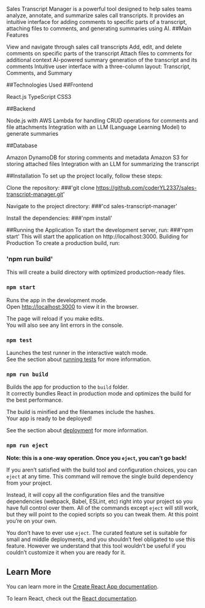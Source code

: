 Sales Transcript Manager is a powerful tool designed to help sales teams analyze, annotate, and summarize sales call transcripts. It provides an intuitive interface for adding comments to specific parts of a transcript, attaching files to comments, and generating summaries using AI.
##Main Features

View and navigate through sales call transcripts
Add, edit, and delete comments on specific parts of the transcript
Attach files to comments for additional context
AI-powered summary generation of the transcript and its comments
Intuitive user interface with a three-column layout: Transcript, Comments, and Summary

##Technologies Used
##Frontend

React.js
TypeScript
CSS3

##Backend

Node.js with AWS Lambda for handling CRUD operations for comments and file attachments
Integration with an LLM (Language Learning Model) to generate summaries

##Database

Amazon DynamoDB for storing comments and metadata
Amazon S3 for storing attached files
Integration with an LLM for summarizing the transcript

##Installation
To set up the project locally, follow these steps:

Clone the repository:
###'git clone https://github.com/coderYL2337/sales-transcript-manager.git'

Navigate to the project directory:
###'cd sales-transcript-manager'

Install the dependencies:
###'npm install'


##Running the Application
To start the development server, run:
###'npm start'
This will start the application on http://localhost:3000.
Building for Production
To create a production build, run:
### 'npm run build'
This will create a build directory with optimized production-ready files.
### `npm start`

Runs the app in the development mode.\
Open [http://localhost:3000](http://localhost:3000) to view it in the browser.

The page will reload if you make edits.\
You will also see any lint errors in the console.

### `npm test`

Launches the test runner in the interactive watch mode.\
See the section about [running tests](https://facebook.github.io/create-react-app/docs/running-tests) for more information.

### `npm run build`

Builds the app for production to the `build` folder.\
It correctly bundles React in production mode and optimizes the build for the best performance.

The build is minified and the filenames include the hashes.\
Your app is ready to be deployed!

See the section about [deployment](https://facebook.github.io/create-react-app/docs/deployment) for more information.

### `npm run eject`

**Note: this is a one-way operation. Once you `eject`, you can’t go back!**

If you aren’t satisfied with the build tool and configuration choices, you can `eject` at any time. This command will remove the single build dependency from your project.

Instead, it will copy all the configuration files and the transitive dependencies (webpack, Babel, ESLint, etc) right into your project so you have full control over them. All of the commands except `eject` will still work, but they will point to the copied scripts so you can tweak them. At this point you’re on your own.

You don’t have to ever use `eject`. The curated feature set is suitable for small and middle deployments, and you shouldn’t feel obligated to use this feature. However we understand that this tool wouldn’t be useful if you couldn’t customize it when you are ready for it.

## Learn More

You can learn more in the [Create React App documentation](https://facebook.github.io/create-react-app/docs/getting-started).

To learn React, check out the [React documentation](https://reactjs.org/).
